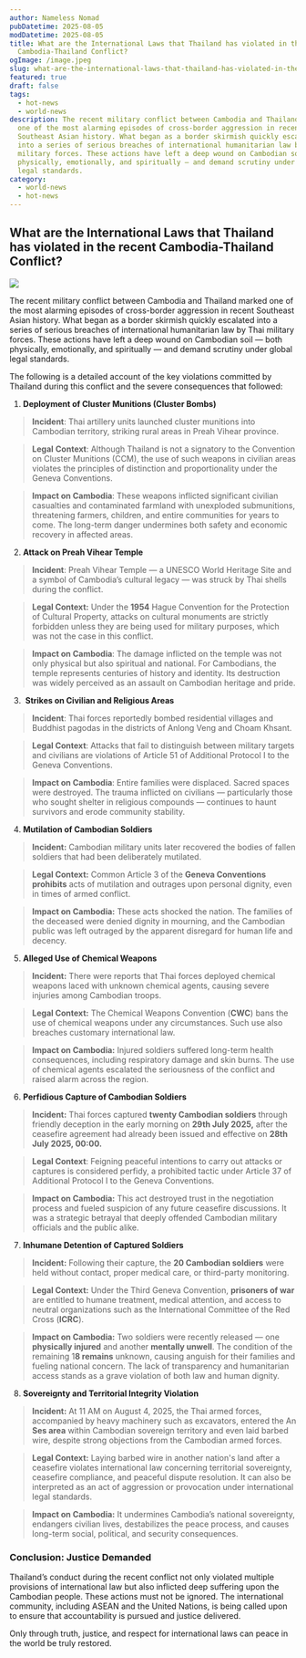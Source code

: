 ```yaml
---
author: Nameless Nomad
pubDatetime: 2025-08-05
modDatetime: 2025-08-05
title: What are the International Laws that Thailand has violated in the recent
  Cambodia-Thailand Conflict?
ogImage: /image.jpeg
slug: what-are-the-international-laws-that-thailand-has-violated-in-the-recent-cambodia-thailand-conflict
featured: true
draft: false
tags:
  - hot-news
  - world-news
description: The recent military conflict between Cambodia and Thailand marked
  one of the most alarming episodes of cross-border aggression in recent
  Southeast Asian history. What began as a border skirmish quickly escalated
  into a series of serious breaches of international humanitarian law by Thai
  military forces. These actions have left a deep wound on Cambodian soil — both
  physically, emotionally, and spiritually — and demand scrutiny under global
  legal standards.
category:
  - world-news
  - hot-news
---
```

## **What are the International Laws that Thailand has violated in the recent Cambodia-Thailand Conflict?**

![](/image.jpeg)

The recent military conflict between Cambodia and Thailand marked one of the most alarming episodes of cross-border aggression in recent Southeast Asian history. What began as a border skirmish quickly escalated into a series of serious breaches of international humanitarian law by Thai military forces. These actions have left a deep wound on Cambodian soil — both physically, emotionally, and spiritually — and demand scrutiny under global legal standards. 

The following is a detailed account of the key violations committed by Thailand during this conflict and the severe consequences that followed:

1.  **Deployment of Cluster Munitions (Cluster Bombs)**
    

> **Incident**: Thai artillery units launched cluster munitions into Cambodian territory, striking rural areas in Preah Vihear province. 

> **Legal** **Context**: Although Thailand is not a signatory to the Convention on Cluster Munitions (CCM), the use of such weapons in civilian areas violates the principles of distinction and proportionality under the Geneva Conventions. 

> **Impact on Cambodia**: These weapons inflicted significant civilian casualties and contaminated farmland with unexploded submunitions, threatening farmers, children, and entire communities for years to come. The long-term danger undermines both safety and economic recovery in affected areas.

2.  **Attack on Preah Vihear Temple**
    

> **Incident**: Preah Vihear Temple — a UNESCO World Heritage Site and a symbol of Cambodia’s cultural legacy — was struck by Thai shells during the conflict. 

> **Legal Context:** Under the **1954** Hague Convention for the Protection of Cultural Property, attacks on cultural monuments are strictly forbidden unless they are being used for military purposes, which was not the case in this conflict. 

> **Impact on Cambodia**: The damage inflicted on the temple was not only physical but also spiritual and national. For Cambodians, the temple represents centuries of history and identity. Its destruction was widely perceived as an assault on Cambodian heritage and pride.

3.   **Strikes on Civilian and Religious Areas**
    

> **Incident**: Thai forces reportedly bombed residential villages and Buddhist pagodas in the districts of Anlong Veng and Choam Khsant. 

> **Legal Context**: Attacks that fail to distinguish between military targets and civilians are violations of Article 51 of Additional Protocol I to the Geneva Conventions.  

> **Impact on Cambodia**: Entire families were displaced. Sacred spaces were destroyed. The trauma inflicted on civilians — particularly those who sought shelter in religious compounds — continues to haunt survivors and erode community stability.

4.  **Mutilation of Cambodian Soldiers**
    

> **Incident:** Cambodian military units later recovered the bodies of fallen soldiers that had been deliberately mutilated. 

> **Legal Context:** Common Article 3 of the **Geneva Conventions prohibits** acts of mutilation and outrages upon personal dignity, even in times of armed conflict. 

> **Impact on Cambodia:** These acts shocked the nation. The families of the deceased were denied dignity in mourning, and the Cambodian public was left outraged by the apparent disregard for human life and decency.

5.  **Alleged Use of Chemical Weapons**
    

> **Incident:** There were reports that Thai forces deployed chemical weapons laced with unknown chemical agents, causing severe injuries among Cambodian troops.

> **Legal Context:** The Chemical Weapons Convention (**CWC**) bans the use of chemical weapons under any circumstances. Such use also breaches customary international law. 

> **Impact on Cambodia:** Injured soldiers suffered long-term health consequences, including respiratory damage and skin burns. The use of chemical agents escalated the seriousness of the conflict and raised alarm across the region.

6.  **Perfidious Capture of Cambodian Soldiers**
    

> **Incident:** Thai forces captured **twenty Cambodian soldiers** through friendly deception in the early morning on **29th July 2025,** after the ceasefire agreement had already been issued and effective on **28th July 2025, 00:00.**

> **Legal Context**: Feigning peaceful intentions to carry out attacks or captures is considered perfidy, a prohibited tactic under Article 37 of Additional Protocol I to the Geneva Conventions. 

> **Impact on Cambodia:** This act destroyed trust in the negotiation process and fueled suspicion of any future ceasefire discussions. It was a strategic betrayal that deeply offended Cambodian military officials and the public alike.

7.  **Inhumane Detention of Captured Soldiers**
    

> **Incident:** Following their capture, the **20 Cambodian soldiers** were held without contact, proper medical care, or third-party monitoring. 

> **Legal Context:** Under the Third Geneva Convention, **prisoners of war** are entitled to humane treatment, medical attention, and access to neutral organizations such as the International Committee of the Red Cross (**ICRC**). 

> **Impact on Cambodia:** Two soldiers were recently released — one **physically injured** and another **mentally unwell**. The condition of the remaining 1**8 remains** unknown, causing anguish for their families and fueling national concern. The lack of transparency and humanitarian access stands as a grave violation of both law and human dignity.

8.  **Sovereignty and Territorial Integrity Violation**
    

> **Incident:** At 11 AM on August 4, 2025, the Thai armed forces, accompanied by heavy machinery such as excavators, entered the An **Ses area** within Cambodian sovereign territory and even laid barbed wire, despite strong objections from the Cambodian armed forces. 

> **Legal Context:** Laying barbed wire in another nation's land after a ceasefire violates international law concerning territorial sovereignty, ceasefire compliance, and peaceful dispute resolution. It can also be interpreted as an act of aggression or provocation under international legal standards. 

> **Impact on Cambodia:** It undermines Cambodia’s national sovereignty, endangers civilian lives, destabilizes the peace process, and causes long-term social, political, and security consequences.

### **Conclusion: Justice Demanded**

Thailand’s conduct during the recent conflict not only violated multiple provisions of international law but also inflicted deep suffering upon the Cambodian people. These actions must not be ignored. The international community, including ASEAN and the United Nations, is being called upon to ensure that accountability is pursued and justice delivered. 

Only through truth, justice, and respect for international laws can peace in the world be truly restored.